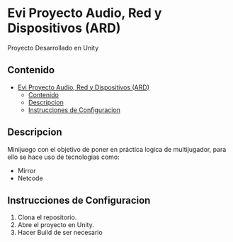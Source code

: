 # Evi Proyecto Audio, Red y Dispositivos (ARD)

Proyecto Desarrollado en Unity

## Contenido

- [Evi Proyecto Audio, Red y Dispositivos (ARD)](#evi-proyecto-audio-red-y-dispositivos-ard)
  - [Contenido](#contenido)
  - [Descripcion](#descripcion)
  - [Instrucciones de Configuracion](#instrucciones-de-configuracion)

## Descripcion

Minijuego con el objetivo de poner en práctica logica de multijugador, para ello se hace uso de tecnologias como:
- Mirror
- Netcode



## Instrucciones de Configuracion

1. Clona el repositorio.
2. Abre el proyecto en Unity.
3. Hacer Build de ser necesario
